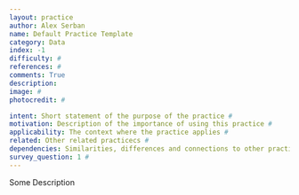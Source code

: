 ```yaml
---
layout: practice
author: Alex Serban
name: Default Practice Template
category: Data
index: -1
difficulty: #
references: #
comments: True
description:
image: #
photocredit: #

intent: Short statement of the purpose of the practice #
motivation: Description of the importance of using this practice #
applicability: The context where the practice applies #
related: Other related practicecs #
dependencies: Similarities, differences and connections to other practices #
survey_question: 1 #
---
```


Some Description
